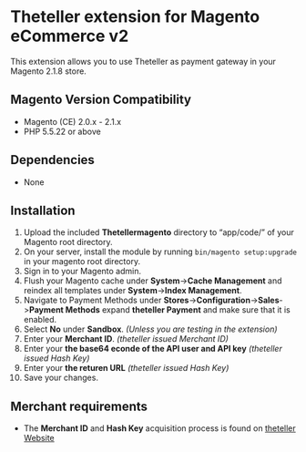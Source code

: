 
# Theteller extension for Magento eCommerce v2

This extension allows you to use Theteller as payment gateway in your Magento 2.1.8 store.


## Magento Version Compatibility
- Magento (CE) 2.0.x - 2.1.x
- PHP 5.5.22 or above

## Dependencies
- None


## Installation
1. Upload the included **Thetellermagento** directory to “app/code/” of your Magento root directory.
2. On your server, install the module by running `bin/magento setup:upgrade` in your magento root directory.
3. Sign in to your Magento admin.
4. Flush your Magento cache under **System**->**Cache Management** and reindex all templates under **System**->**Index Management**.
5. Navigate to Payment Methods under **Stores**->**Configuration**->**Sales**->**Payment Methods** expand **theteller Payment** and make sure that it is enabled.
6. Select **No** under **Sandbox**. _(Unless you are testing in the extension)_
7. Enter your **Merchant ID**. _(theteller issued Merchant ID)_
8. Enter your **the base64 econde of the API user and API key** _(theteller issued Hash Key)_
8. Enter your **the returen URL** _(theteller issued Hash Key)_
9. Save your changes.


## Merchant requirements
- The **Merchant ID** and **Hash Key** acquisition process is found on [theteller Website](https://theteller.net )
